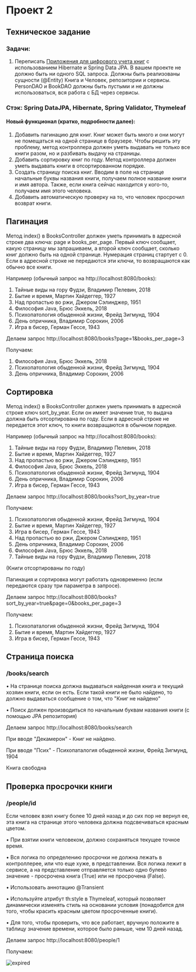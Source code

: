 # Проект 2
## Техническое задание
### Задачи:
1. Переписать [Приложения для цифрового учета книг](https://github.com/amiranify/SpringCrudProject1) с использованием Hibernate и Spring Data JPA. В вашем
проекте не должно быть ни одного SQL запроса. Должны быть реализованы
сущности (@Entity) Книга и Человек, репозитории и сервисы. PersonDAO и
BookDAO должны быть пустыми и не должны использоваться, вся работа с БД
через сервисы.

### Стэк: Spring DataJPA, Hibernate, Spring Validator, Thymeleaf

#### Новый функционал (кратко, подробности далее):
1. Добавить пагинацию для книг.
Книг может быть много и они могут не помещаться на одной странице в
браузере. Чтобы решить эту проблему, метод контроллера должен уметь
выдавать не только все книги разом, но и разбивать выдачу на страницы.
2. Добавить сортировку книг по году. Метод контроллера должен уметь
выдавать книги в отсортированном порядке.
3. Создать страницу поиска книг. Вводим в поле на странице начальные буквы
названия книги, получаем полное название книги и имя автора. Также, если
книга сейчас находится у кого-то, получаем имя этого человека.
4. Добавить автоматическую проверку на то, что человек просрочил возврат
книги.

## Пагинация
Метод index() в BooksController должен уметь принимать в адресной строке два
ключа: page и books_per_page. Первый ключ сообщает, какую страницу мы
запрашиваем, а второй ключ сообщает, сколько книг должно быть на одной странице.
Нумерация страниц стартует с 0. Если в адресной строке не передаются эти ключи, то
возвращаются как обычно все книги.

Например (обычный запрос на http://localhost:8080/books):
1. Тайные виды на гору Фудзи, Владимир Пелевин, 2018
2. Бытие и время, Мартин Хайдеггер, 1927
3. Над пропастью во ржи, Джером Сэлинджер, 1951
4. Философия Java, Брюс Эккель, 2018
5. Психопатология обыденной жизни, Фрейд Зигмунд, 1904
6. День опричника, Владимир Сорокин, 2006
7. Игра в бисер, Герман Гессе, 1943

Делаем запрос http://localhost:8080/books?page=1&books_per_page=3

Получаем: 

1. Философия Java, Брюс Эккель, 2018
2. Психопатология обыденной жизни, Фрейд Зигмунд, 1904
3. День опричника, Владимир Сорокин, 2006

## Сортировка
Метод index() в BooksController должен уметь принимать в адресной строке ключ
sort_by_year. Если он имеет значение true, то выдача должна быть отсортирована
по году. Если в адресной строке не передается этот ключ, то книги возвращаются в
обычном порядке.

Например (обычный запрос на http://localhost:8080/books):
1. Тайные виды на гору Фудзи, Владимир Пелевин, 2018
2. Бытие и время, Мартин Хайдеггер, 1927
3. Над пропастью во ржи, Джером Сэлинджер, 1951
4. Философия Java, Брюс Эккель, 2018
5. Психопатология обыденной жизни, Фрейд Зигмунд, 1904
6. День опричника, Владимир Сорокин, 2006
7. Игра в бисер, Герман Гессе, 1943

Делаем запрос http://localhost:8080/books?sort_by_year=true

Получаем: 
1. Психопатология обыденной жизни, Фрейд Зигмунд, 1904
2. Бытие и время, Мартин Хайдеггер, 1927
3. Игра в бисер, Герман Гессе, 1943
4. Над пропастью во ржи, Джером Сэлинджер, 1951
5. День опричника, Владимир Сорокин, 2006
6. Философия Java, Брюс Эккель, 2018
7. Тайные виды на гору Фудзи, Владимир Пелевин, 2018

(Книги отсортированы по году)

Пагинация и сортировка могут
работать одновременно (если
передаются сразу три параметра в
запросе).

Делаем запрос http://localhost:8080/books?sort_by_year=true&page=0&books_per_page=3

Получаем:
1. Психопаталогия обыденной жизни, Фрейд Зигмунд, 1904
2. Бытие и время, Мартин Хайдеггер, 1927
3. Игра в бисер, Герман Гессе, 1943


## Страница поиска
### /books/search

• 
На странице поиска должна выдаваться найденная книга и
текущий хозяин книги, если он есть. Если такой книги не было
найдено, то должно выдаваться сообщение о том, что "Книг не
найдено"

• 
Поиск должен производиться по начальным буквам названия
книги (с помощью JPA репозитория)

Делаем запрос http://localhost:8080/books/search

При вводе "Декамерон" - Книг не найдено.

При вводе "Псих" - Психопаталогия обыденной жизни, Фрейд Зигмунд, 1904 

Книга свободна


## Проверка просрочки книги
### /people/id

Если человек взял книгу более 10 дней назад и до сих пор не
вернул ее, эта книга на странице этого человека должна
подсвечиваться красным цветом.

• 
При взятии книги человеком, должно сохраняться текущее точное время. 

• 
Вся логика по определению просрочки не должна лежать в контроллерее, или что
еще хуже, в представлении. Вся логика лежит в сервисе, а на представление
отправляется только одно булево значение - просрочена книга (True) или не
просрочена (False).

• 
Использовать аннотацию @Transient

• 
Используйте атрибут th:style в Thymeleaf, который позволяет динамически
изменять стиль на основании условия (понадобится для того, чтобы красить
красным цветом просроченные книги).

• 
Для того, чтобы проверить, что все работает, вручную положите в таблицу
значение времени, которое было раньше, чем 10 дней назад.

Делаем запрос http://localhost:8080/people/1

Получаем:

![expired](img/expired.jpg)
